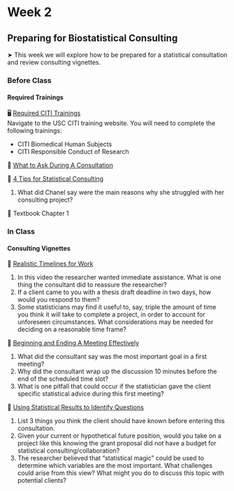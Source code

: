 # Week 2

## Preparing for Biostatistical Consulting

&#x27A4; This week we will explore how to be prepared for a statistical consultation and review consulting vignettes.

### Before Class

#### Required Trainings

🖥️ [Required CITI Trainings](https://hrpp.usc.edu/education_certification/)<br />
Navigate to the USC CITI training website. You will need to complete the following trainings:

* CITI Biomedical Human Subjects
* CITI Responsible Conduct of Research  

📖 [What to Ask During A Consultation](what-to-ask.md)  
   
📖 [4 Tips for Statistical Consulting](https://blogs.ams.org/mathgradblog/2021/10/11/4-tips-for-statistical-consulting-learn-from-my-mistakes/)  

1. What did Chanel say were the main reasons why she struggled with her consulting project?

📖 Textbook Chapter 1

### In Class

#### Consulting Vignettes 

🎥 [Realistic Timelines for Work](https://www.youtube.com/watch?v=ueF1oe0ct4s)  

1. In this video the researcher wanted immediate assistance. What is one thing the consultant did to reassure the researcher?
2. If a client came to you with a thesis draft deadline in two days, how would you respond to them?  
3. Some statisticians may find it useful to, say, triple the amount of time you think it will take to complete a project, in order to account for unforeseen circumstances. What considerations may be needed for deciding on a reasonable time frame?  

🎥 [Beginning and Ending A Meeting Effectively](https://www.youtube.com/watch?v=_3l1DEXoXRM)  

1. What did the consultant say was the most important goal in a first meeting? 
2. Why did the consultant wrap up the discussion 10 minutes before the end of the scheduled time slot?
3. What is one pitfall that could occur if the statistician gave the client specific statistical advice during this first meeting?

🎥 [Using Statistical Results to Identify Questions](https://www.youtube.com/watch?v=upkMfMF0k2k)  

1. List 3 things you think the client should have known before entering this consultation.  
2. Given your current or hypothetical future position, would you take on a project like this knowing the grant proposal did not have a budget for statistical consulting/collaboration?  
3. The researcher believed that “statistical magic” could be used to determine which variables are the most important. What challenges could arise from this view? What might you do to discuss this topic with potential clients?  
